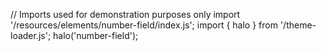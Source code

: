 <!--
type: template
name: number-field
-->
// Imports used for demonstration purposes only
import '/resources/elements/number-field/index.js';
import { halo } from '/theme-loader.js';
halo('number-field');
